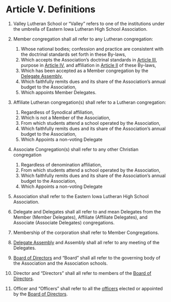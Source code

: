 # Article V. Definitions

1. Valley Lutheran School or “Valley” refers to one of the institutions under the umbrella of Eastern Iowa Lutheran High School Association. 
2. Member congregation shall all refer to any Lutheran congregation:

    1. Whose national bodies; confession and practice are consistent with the doctrinal standards set forth in these By-laws, 
    2. Which accepts the Association’s doctrinal standards in [Article III](doctrinal_standards.md), purpose in [Article IV](purpose.md), and affiliation in [Article II](affiliation.md) of these By-laws, 
    3. Which has been accepted as a Member congregation by the [Delegate Assembly](delegate_assembly.md), 
    4. Which faithfully remits dues and its share of the Association’s annual budget to the Association,
    5. Which appoints Member Delegates.

3. Affiliate Lutheran congregation(s) shall refer to a Lutheran congregation:

    1. Regardless of Synodical affiliation, 
    2. Which is not a Member of the Association,
    3. From which students attend a school operated by the Association, 
    4. Which faithfully remits dues and its share of the Association’s annual budget to the Association,
    5. Which Appoints a non-voting Delegate

4. Associate Congregation(s) shall refer to any other Christian congregation

    1. Regardless of denomination affiliation,
    2. From which students attend a school operated by the Association,
    3. Which faithfully remits dues and its share of the Association’s annual budget to the Association,
    4. Which Appoints a non-voting Delegate
   
5. Association shall refer to the Eastern Iowa Lutheran High School Association. 
6. Delegate and Delegates shall all refer to and mean Delegates from the Member (Member Delegates), Affiliate (Affiliate Delegates), and Associate (Associate Delegates) congregations.
7. Membership of the corporation shall refer to Member Congregations.
8. [Delegate Assembly](delegate_assembly.md) and Assembly shall all refer to any meeting of the Delegates.
9. [Board of Directors](board_of_directors.md) and “Board” shall all refer to the governing body of the Association and the Association schools.
10. Director and “Directors” shall all refer to members of the [Board of Directors](board_of_directors.md).
11. Officer and “Officers” shall refer to all the [officers](officers.md) elected or appointed by the [Board of Directors](board_of_directors.md). 